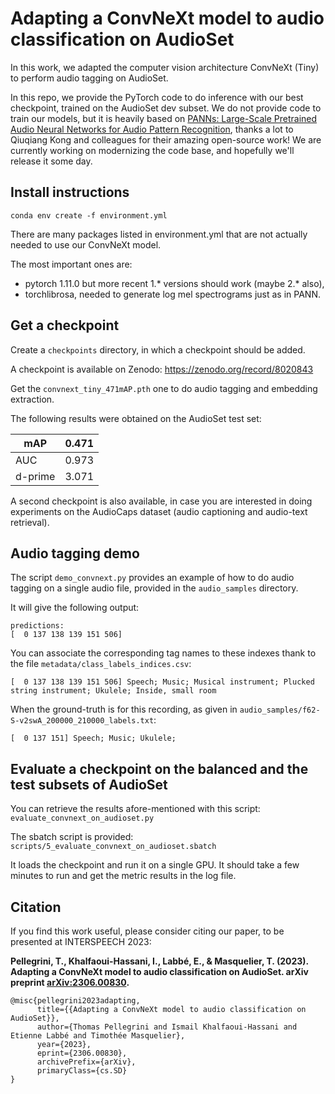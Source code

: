 # Adapting a ConvNeXt model to audio classification on AudioSet

In this work, we adapted the computer vision architecture ConvNeXt (Tiny) to perform audio tagging on AudioSet. 

In this repo, we provide the PyTorch code to do inference with our best checkpoint, trained on the AudioSet dev subset. We do not provide code to train our models, but it is heavily based on [PANNs: Large-Scale Pretrained Audio Neural Networks for Audio Pattern Recognition](https://github.com/qiuqiangkong/audioset_tagging_cnn), thanks a lot to Qiuqiang Kong and colleagues for their amazing open-source work! We are currently working on modernizing the code base, and hopefully we'll release it some day.

## Install instructions

```conda env create -f environment.yml```

There are many packages listed in environment.yml that are not actually needed to use our ConvNeXt model. 

The most important ones are:

- pytorch 1.11.0 but more recent 1.* versions should work (maybe 2.* also), 
- torchlibrosa, needed to generate log mel spectrograms just as in PANN. 

## Get a checkpoint

Create a `checkpoints` directory, in which a checkpoint should be added.

A checkpoint is available on Zenodo: https://zenodo.org/record/8020843

Get the `convnext_tiny_471mAP.pth` one to do audio tagging and embedding extraction.

The following results were obtained on the AudioSet test set:

| mAP     | 0.471 |
|---------|-------|
| AUC     | 0.973 |
| d-prime | 3.071 |

A second checkpoint is also available, in case you are interested in doing experiments on the AudioCaps dataset (audio captioning and audio-text retrieval).

## Audio tagging demo

The script `demo_convnext.py` provides an example of how to do audio tagging on a single audio file, provided in the `audio_samples` directory.

It will give the following output:

```f62-S-v2swA_200000_210000.wav
predictions:
[  0 137 138 139 151 506]
```

You can associate the corresponding tag names to these indexes thank to the file `metadata/class_labels_indices.csv`:

`[  0 137 138 139 151 506] Speech; Music; Musical instrument; Plucked string instrument; Ukulele; Inside, small room`

When the ground-truth is for this recording, as given in `audio_samples/f62-S-v2swA_200000_210000_labels.txt`:

`[  0 137 151] Speech; Music; Ukulele; `

## Evaluate a checkpoint on the balanced and the test subsets of AudioSet

You can retrieve the results afore-mentioned with this script: `evaluate_convnext_on_audioset.py`

The sbatch script is provided: `scripts/5_evaluate_convnext_on_audioset.sbatch`

It loads the checkpoint and run it on a single GPU. It should take a few minutes to run and get the metric results in the log file. 

## Citation

If you find this work useful, please consider citing our paper, to be presented at INTERSPEECH 2023:

**Pellegrini, T., Khalfaoui-Hassani, I., Labbé, E., & Masquelier, T. (2023). Adapting a ConvNeXt model to audio classification on AudioSet. arXiv preprint [arXiv:2306.00830](https://arxiv.org/abs/2306.00830).**

```
@misc{pellegrini2023adapting,
      title={{Adapting a ConvNeXt model to audio classification on AudioSet}}, 
      author={Thomas Pellegrini and Ismail Khalfaoui-Hassani and Etienne Labbé and Timothée Masquelier},
      year={2023},
      eprint={2306.00830},
      archivePrefix={arXiv},
      primaryClass={cs.SD}
}
```
